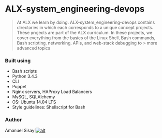 # ALX-system_engineering-devops
> At ALX we learn by doing. ALX-system_engineering-devops contains directories in which each corresponds to a unique concept projects. These projects are part of the 
> ALX curriculum. In these projects, we cover everything from the basics of the Linux Shell, Bash commands, Bash scripting, networking, APIs, and web-stack debugging to > more advanced topics
### Built using
- Bash scripts
- Python 3.4.3
- CLI
- Puppet
- Nginx servers, HAProxy Load Balancers
- MySQL, SQLAlchemy
- OS: Ubuntu 14.04 LTS
- Style guidelines: Shellscript for Bash
### Author
Amanuel Sisay     [![alt](https://upload.wikimedia.org/wikipedia/fr/thumb/c/c8/Twitter_Bird.svg/30px-Twitter_Bird.svg.png)](https://twitter.com/amanabiy_as)
